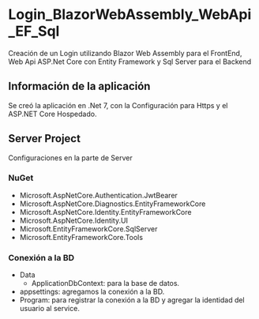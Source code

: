 # Login_BlazorWebAssembly_WebApi_EF_Sql

Creación de un Login utilizando Blazor Web Assembly para el FrontEnd, Web Api ASP.Net Core con Entity Framework y Sql Server para el Backend

## Información de la aplicación

Se creó la aplicación en .Net 7, con la Configuración para Https y el ASP.NET Core Hospedado.

## Server Project

Configuraciones en la parte de Server

### NuGet

- Microsoft.AspNetCore.Authentication.JwtBearer
- Microsoft.AspNetCore.Diagnostics.EntityFrameworkCore
- Microsoft.AspNetCore.Identity.EntityFrameworkCore
- Microsoft.AspNetCore.Identity.UI
- Microsoft.EntityFrameworkCore.SqlServer
- Microsoft.EntityFrameworkCore.Tools

### Conexión a la BD

- Data
  - ApplicationDbContext: para la base de datos.
- appsettings: agregamos la conexión a la BD.
- Program: para registrar la conexión a la BD y agregar la identidad del usuario al service.
